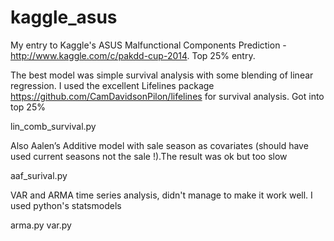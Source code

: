 kaggle_asus
===========

My entry to Kaggle's ASUS Malfunctional Components Prediction - http://www.kaggle.com/c/pakdd-cup-2014.
Top 25% entry.


The best model was simple survival analysis with some blending of linear regression. I used the excellent Lifelines package https://github.com/CamDavidsonPilon/lifelines for survival analysis. Got into top 25%

lin_comb_survival.py

Also Aalen’s Additive model with sale season as covariates (should have used current seasons not the sale !).The result was ok but too slow

aaf_surival.py

VAR and ARMA time series analysis, didn't manage to make it work well. I used python's statsmodels

arma.py
var.py


